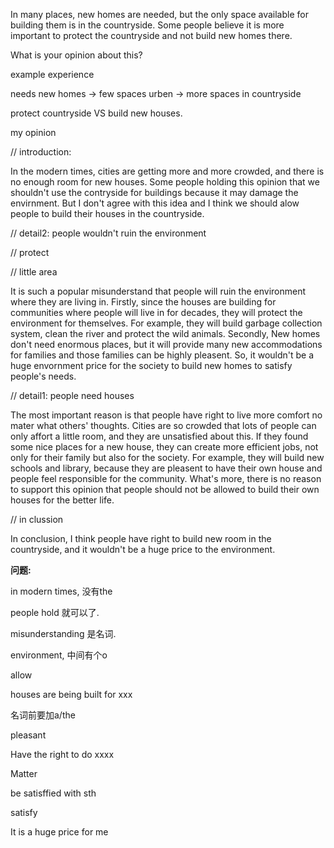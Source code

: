 In many places, new homes are needed, but the only space available for building them is in the countryside. Some people believe it is more important to protect the countryside and not build new homes there.

What is your opinion about this?

example experience





needs new homes -> few spaces urben -> more spaces in countryside 

protect countryside VS build new houses.

my opinion



// introduction:

In the modern times, cities are getting more and more crowded, and there is no enough room for new houses. Some people holding this opinion that we shouldn't use the contryside for buildings because it may damage the envirnment. But I don't agree with this idea and I think we should alow people to build their houses in the countryside.

// detail2: people wouldn't ruin the environment

// protect

// little area

It is such a popular misunderstand that people will ruin the environment where they are living in. Firstly, since the houses are building for communities where people will live in for decades, they will protect the environment for themselves. For example, they will build garbage collection system, clean the river and protect the wild animals. Secondly, New homes don't need enormous places, but it will provide many new accommodations for families and those families can be highly pleasent. So, it wouldn't be a huge envornment price for the society to build new homes to satisfy people's needs.



// detail1: people need houses

The most important reason is that people have right to live more comfort no mater what others' thoughts. Cities are so crowded that lots of people can only affort a little room, and they are unsatisfied about this. If they found some nice places for a new house, they can create more efficient jobs, not only for their family but also for the society. For example, they will build new schools and library, because they are pleasent to have their own house and people feel responsible for the community. What's more, there is no reason to support this opinion that people should not be allowed to build their own houses for the better life.

// in clussion

In conclusion, I think people have right to build new room in the countryside, and it wouldn't be a huge price to the environment.



**问题:**

in modern times, 没有the

people hold 就可以了.

misunderstanding 是名词.

environment, 中间有个o

allow 

houses are being built for xxx

名词前要加a/the

pleasant

Have the right to do xxxx

Matter

be satisffied with sth

satisfy

It is a huge price for me











































